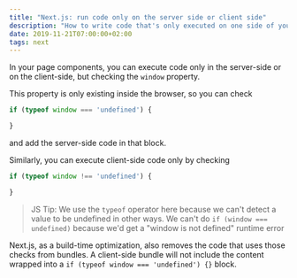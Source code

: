 ```yaml
---
title: "Next.js: run code only on the server side or client side"
description: "How to write code that's only executed on one side of your stack: frontend or backend"
date: 2019-11-21T07:00:00+02:00
tags: next
---
```


In your page components, you can execute code only in the server-side or on the client-side, but checking the `window` property.

This property is only existing inside the browser, so you can check

```js
if (typeof window === 'undefined') {

}
```

and add the server-side code in that block.

Similarly, you can execute client-side code only by checking

```js
if (typeof window !== 'undefined') {

}
```

> JS Tip: We use the `typeof` operator here because we can't detect a value to be undefined in other ways. We can't do `if (window === undefined)` because we'd get a "window is not defined" runtime error

Next.js, as a build-time optimization, also removes the code that uses those checks from bundles. A client-side bundle will not include the content wrapped into a `if (typeof window === 'undefined') {}` block.